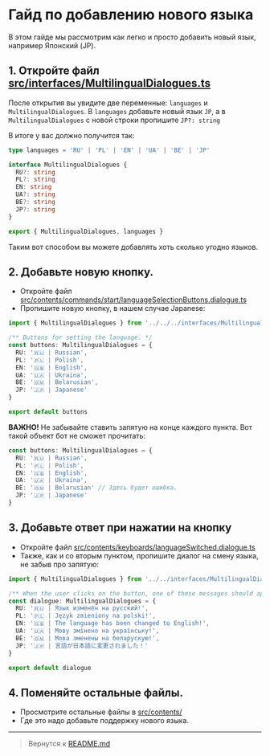 # Гайд по добавлению нового языка
В этом гайде мы рассмотрим как легко и просто добавить новый язык, например Японский (JP).

## 1. Откройте файл [src/interfaces/MultilingualDialogues.ts](../../src/interfaces/MultilingualDialogues.ts)
После открытия вы увидите две переменные: `languages` и `MultilingualDialogues`.
В `languages` добавьте новый язык `JP`, а в `MultilingualDialogues` с новой строки пропишите `JP?: string`

В итоге у вас должно получится так:
```ts
type languages = 'RU' | 'PL' | 'EN' | 'UA' | 'BE' | 'JP'

interface MultilingualDialogues {
  RU?: string
  PL?: string
  EN: string
  UA?: string
  BE?: string
  JP?: string
}

export { MultilingualDialogues, languages }
```
Таким вот способом вы можете добавлять хоть сколько угодно языков.

## 2. Добавьте новую кнопку.
- Откройте файл [src/contents/commands/start/languageSelectionButtons.dialogue.ts](../../src/contents/commands/start/languageSelectionButtons.dialogue.ts)
- Пропишите новую кнопку, в нашем случае Japanese:
```ts
import { MultilingualDialogues } from '../../../interfaces/MultilingualDialogues'

/** Buttons for setting the language. */
const buttons: MultilingualDialogues = {
  RU: '🇷🇺 | Russian',
  PL: '🇵🇱 | Polish',
  EN: '🇬🇧 | English',
  UA: '🇺🇦 | Ukraina',
  BE: '🇴🇲 | Belarusian',
  JP: '🇯🇵 | Japanese'
}

export default buttons
```
**ВАЖНО!** Не забывайте ставить запятую на конце каждого пункта. Вот такой объект бот не сможет прочитать:
```ts
const buttons: MultilingualDialogues = {
  RU: '🇷🇺 | Russian',
  PL: '🇵🇱 | Polish',
  EN: '🇬🇧 | English',
  UA: '🇺🇦 | Ukraina',
  BE: '🇴🇲 | Belarusian' // Здесь будет ошибка.
  JP: '🇯🇵 | Japanese'
}
```

## 3. Добавьте ответ при нажатии на кнопку
- Откройте файл [src/contents/keyboards/languageSwitched.dialogue.ts](../../src/contents/keyboards/languageSwitched.dialogue.ts)
- Также, как и со вторым пунктом, пропишите диалог на смену языка, не забыв про запятую:
```ts
import { MultilingualDialogues } from '../../interfaces/MultilingualDialogues'

/** When the user clicks on the button, one of these messages should appear to him. */
const dialogue: MultilingualDialogues = {
  RU: '🇷🇺 | Язык изменён на русский!',
  PL: '🇵🇱 | Język zmieniony na polski!',
  EN: '🇬🇧 | The language has been changed to English!',
  UA: '🇺🇦 | Мову змінено на українську!',
  BE: '🇴🇲 | Мова зменены на беларускую!',
  JP: '🇯🇵 | 言語が日本語に変更されました！'
}

export default dialogue
```
## 4. Поменяйте остальные файлы.
- Просмотрите остальные файлы в [src/contents/](../../src/contents/)
- Где это надо добавьте поддержку нового языка.

----
> Вернутся к [README.md](./README.md)